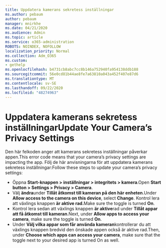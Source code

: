 ```yaml
---
title: Uppdatera kamerans sekretess inställningar
ms.author: pebaum
author: pebaum
manager: mnirkhe
ms.date: 04/21/2020
ms.audience: Admin
ms.topic: article
ms.service: o365-administration
ROBOTS: NOINDEX, NOFOLLOW
localization_priority: Normal
ms.collection: Adm_O365
ms.custom:
- gethelp
ms.openlocfilehash: b4731cb8abc7cc8b146a752940fa954138ddb188
ms.sourcegitcommit: 56e0cd81b44ae8fe7a63810a043a452f407e87d6
ms.translationtype: MT
ms.contentlocale: sv-SE
ms.lasthandoff: 09/22/2020
ms.locfileid: "48274963"
---
```

# <a name="update-your-cameras-privacy-settings"></a><span data-ttu-id="0b1c8-102">Uppdatera kamerans sekretess inställningar</span><span class="sxs-lookup"><span data-stu-id="0b1c8-102">Update Your Camera’s Privacy Settings</span></span>

<span data-ttu-id="0b1c8-103">Den här felkoden anger att kamerans sekretess inställningar påverkar appen.</span><span class="sxs-lookup"><span data-stu-id="0b1c8-103">This error code means that your camera’s privacy settings are impacting the app.</span></span> <span data-ttu-id="0b1c8-104">Följ de här anvisningarna för att uppdatera kamerans sekretess inställningar:</span><span class="sxs-lookup"><span data-stu-id="0b1c8-104">Follow these steps to update your camera’s privacy settings:</span></span>

- <span data-ttu-id="0b1c8-105">Öppna **Start-knappen > inställningar > integritets > kamera**.</span><span class="sxs-lookup"><span data-stu-id="0b1c8-105">Open **Start button > Settings > Privacy > Camera**.</span></span>
- <span data-ttu-id="0b1c8-106">Välj **ändra**under **Tillåt åtkomst till kameran på den här enheten**.</span><span class="sxs-lookup"><span data-stu-id="0b1c8-106">Under **Allow access to the camera on this device**, select **Change**.</span></span> <span data-ttu-id="0b1c8-107">Kontrol lera att växlings knappen **är aktive rad.**</span><span class="sxs-lookup"><span data-stu-id="0b1c8-107">Make sure the toggle is turned **On**.</span></span>
- <span data-ttu-id="0b1c8-108">Kontrol lera sedan att växlings knappen **är aktive**rad under **Tillåt appar att få åtkomst till kameran**.</span><span class="sxs-lookup"><span data-stu-id="0b1c8-108">Next, under **Allow apps to access your camera**, make sure the toggle is turned **On**.</span></span>
- <span data-ttu-id="0b1c8-109">Under **Välj vilka appar som får använda kameran**kontrollerar du att växlings knappen bredvid den önskade appen också är aktive rad.</span><span class="sxs-lookup"><span data-stu-id="0b1c8-109">Then, under **Choose which apps can access your camera**, make sure that the toggle next to your desired app is turned On as well.</span></span>

